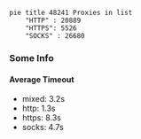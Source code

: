 
```mermaid
pie title 48241 Proxies in list
    "HTTP" : 20889
    "HTTPS": 5526
    "SOCKS" : 26680
```

### Some Info
#### Average Timeout

- mixed: 3.2s
- http: 1.3s
- https: 8.3s
- socks: 4.7s